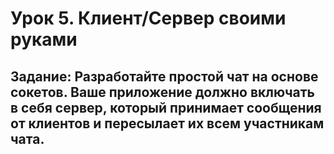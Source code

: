 # Урок 5. Клиент/Сервер своими руками
## Задание: Разработайте простой чат на основе сокетов. Ваше приложение должно включать в себя сервер, который принимает сообщения от клиентов и пересылает их всем участникам чата.
